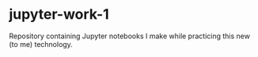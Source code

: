 # jupyter-work-1

Repository containing Jupyter notebooks I make while practicing this new (to me) technology.
